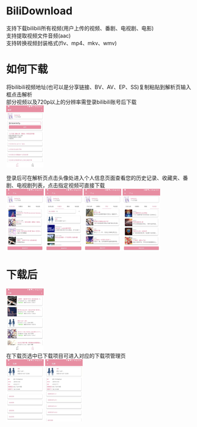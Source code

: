 <style>
img{
    width: 20%;
    height: 20%
    padding-left: 20%;
}
</style>

# BiliDownload
 支持下载bilibili所有视频(用户上传的视频、番剧、电视剧、电影)  
 支持提取视频文件音频(aac)  
 支持转换视频封装格式(flv、mp4、mkv、wmv)  
 
# 如何下载
 将bilibili视频地址(也可以是分享链接、BV、AV、EP、SS)复制粘贴到解析页输入框点击解析  
 部分视频以及720p以上的分辨率需登录bilibili账号后下载    
 ![image](repository/image/VideoParserFragment_1.JPG)
  
 登录后可在解析页点击头像处进入个人信息页面查看您的历史记录、收藏夹、番剧、电视剧列表，点击指定视频可直接下载  
 ![image](repository/image/PersonalActivity_1.JPG)
 ![image](repository/image/PersonalActivity_2.JPG)
 ![image](repository/image/PersonalActivity_3.JPG)
 ![image](repository/image/PersonalActivity_4.JPG)
 
  
# 下载后  
 ![image](repository/image/DownloadFragment_1.JPG)  
 在下载页选中已下载项目可进入对应的下载项管理页  
 ![image](repository/image/DownloadedVideoActivity_1.JPG)
 ![image](repository/image/DownloadedVideoActivity_2.JPG)
 